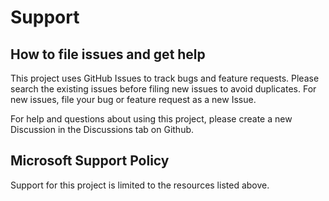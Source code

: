 # Support

## How to file issues and get help  

This project uses GitHub Issues to track bugs and feature requests. Please search the existing
issues before filing new issues to avoid duplicates.  For new issues, file your bug or
feature request as a new Issue.

For help and questions about using this project, please create a new Discussion in the Discussions
tab on Github.

## Microsoft Support Policy  

Support for this project is limited to the resources listed above.
